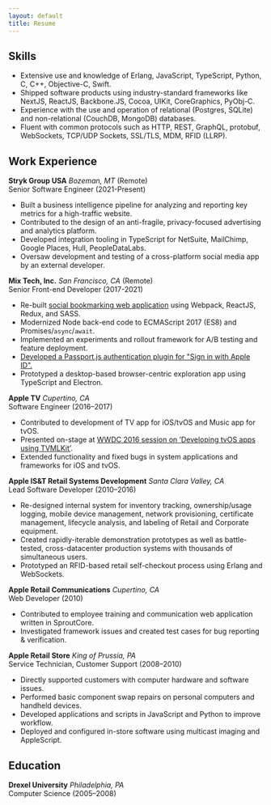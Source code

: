 ```yaml
---
layout: default
title: Resume
---
```


## Skills

* Extensive use and knowledge of Erlang, JavaScript, TypeScript, Python, C, C++, Objective-C, Swift.
* Shipped software products using industry-standard frameworks like NextJS, ReactJS, Backbone.JS, Cocoa, UIKit, CoreGraphics, PyObj-C.
* Experience with the use and operation of relational (Postgres, SQLite) and non-relational (CouchDB, MongoDB) databases.
* Fluent with common protocols such as HTTP, REST, GraphQL, protobuf, WebSockets, TCP/UDP Sockets, SSL/TLS, MDM, RFID (LLRP).

## Work Experience

**Stryk Group USA** *Bozeman, MT* (Remote)<br />
Senior Software Engineer (2021-Present)

* Built a business intelligence pipeline for analyzing and reporting key metrics for a high-traffic website.
* Contributed to the design of an anti-fragile, privacy-focused advertising and analytics platform.
* Developed integration tooling in TypeScript for NetSuite, MailChimp, Google Places, Hull, PeopleDataLabs.
* Oversaw development and testing of a cross-platform social media app by an external developer.

**Mix Tech, Inc.** *San Francisco, CA* (Remote)<br />
Senior Front-end Developer (2017-2021)

* Re-built [social bookmarking web application](https://mix.com) using Webpack, ReactJS, Redux, and SASS.
* Modernized Node back-end code to ECMAScript 2017 (ES8) and Promises/`async`/`await`.
* Implemented an experiments and rollout framework for A/B testing and feature deployment.
* [Developed a Passport.js authentication plugin for "Sign in with Apple ID".](https://github.com/mix/passport-apple-id)
* Prototyped a desktop-based browser-centric exploration app using TypeScript and Electron.

**Apple TV** *Cupertino, CA*<br />
Software Engineer (2016–2017)

* Contributed to development of TV app for iOS/tvOS and Music app for tvOS.
* Presented on-stage at [WWDC 2016 session on ’Developing tvOS apps using TVMLKit’](https://developer.apple.com/videos/play/wwdc2016/229/).
* Extended functionality and fixed bugs in system applications and frameworks for iOS and tvOS.

**Apple IS&T Retail Systems Development** *Santa Clara Valley, CA*<br />
Lead Software Developer (2010–2016)

* Re-designed internal system for inventory tracking, ownership/usage logging, mobile device management, network provisioning, certificate management, lifecycle analysis, and labeling of Retail and Corporate equipment.
* Created rapidly-iterable demonstration prototypes as well as battle-tested, cross-datacenter production systems with thousands of simultaneous users.
* Prototyped an RFID-based retail self-checkout process using Erlang and WebSockets.

**Apple Retail Communications** *Cupertino, CA*<br />
Web Developer (2010)

* Contributed to employee training and communication web application written in SproutCore.
* Investigated framework issues and created test cases for bug reporting & verification.

**Apple Retail Store** *King of Prussia, PA*<br />
Service Technician, Customer Support (2008–2010)

* Directly supported customers with computer hardware and software issues.
* Performed basic component swap repairs on personal computers and handheld devices.
* Developed applications and scripts in JavaScript and Python to improve workflow.
* Deployed and configured in-store software using multicast imaging and AppleScript.

## Education

**Drexel University** *Philadelphia, PA*<br />
Computer Science (2005–2008)
